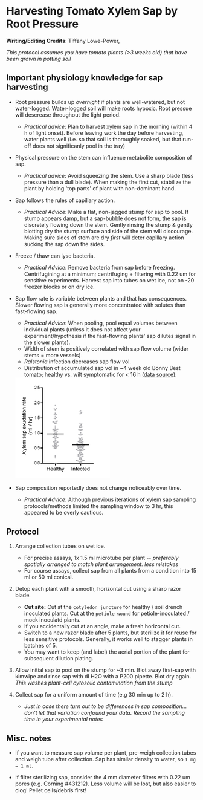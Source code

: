 # Harvesting Tomato Xylem Sap by Root Pressure

**Writing/Editing Credits**: Tiffany Lowe-Power,

*This protocol assumes you have tomato plants (>3 weeks old) that have been grown in potting soil*

## Important physiology knowledge for sap harvesting

* Root pressure builds up *overnight* if plants are well-watered, but not water-logged.
Water-logged soil will make roots hypoxic. 
Root pressue will descrease throughout the light period.
    * *Practical advice*: Plan to harvest xylem sap in the morning (within 4 h of light onset). 
    Before leaving work the day before harvesting, water plants well 
    (i.e. so that soil is thoroughly soaked, but that run-off does not significanly pool in the tray)

* Physical pressure on the stem can influence metabolite composition of sap. 
    * *Practical advice*: Avoid squeezing the stem. Use a sharp blade (less pressure than a dull blade). 
    When making the first cut, stabilize the plant by holding 'top parts' of plant with non-dominant hand. 

* Sap follows the rules of capillary action.
    * *Practical Advice*: Make a flat, non-jagged stump for sap to pool. If stump appears damp, but a sap-bubble does not form, the sap is discretely flowing down the stem. 
    Gently rinsing the stump & gently blotting dry the stump surface and side of the stem will discourage.
    Making sure sides of stem are dry *first* will deter capillary action sucking the sap down the sides. 

* Freeze / thaw can lyse bacteria. 
    * *Practical Advice*: Remove bacteria from sap before freezing.
    Centrifugining at a minimum; 
    centrifuging + filtering with 0.22 um for sensitive experiments. 
    Harvest sap into tubes on wet ice, not on -20 freezer blocks or on dry ice. 

* Sap flow rate is variable between plants and that has consequences. 
Slower flowing sap is generally more concentrated with solutes than fast-flowing sap. 
    * *Practical Advice*: When pooling, pool equal volumes between individual plants (unless it does not affect your experiment/hypothesis if the fast-flowing plants' sap dilutes signal in the slower plants). 
    * Width of stem is positively correlated with sap flow volume (wider stems = more vessels)
    * *Ralstonia* infection decreases sap flow vol. 
    * Distribution of accumulated sap vol in ~4 week old Bonny Best tomato; healthy vs. wilt symptomatic for < 16 h [(data source)](https://onlinelibrary.wiley.com/doi/abs/10.1111/1462-2920.14020):
    
    <img src="images/plants/xylem_sap_flow_data.png" width="250">

* Sap composition reportedly does not change noticeably over time. 
    * *Practical Advice*: Although previous iterations of xylem sap sampling protocols/methods limited the sampling window to 3 hr, this appeared to be overly cautious. 

## Protocol

1. Arrange collection tubes on wet ice. 
    * For precise assays, 1x 1.5 ml microtube per plant -- 
    *preferably spatially arranged to match plant arrangement. less mistakes*
    * For course assays, collect sap from all plants from a condition into 15 ml or 50 ml conical. 

1. Detop each plant with a smooth, horizontal cut using a sharp razor blade.
    * **Cut site:** Cut at the `cotyledon juncture` for healthy / soil drench inoculated plants.
    Cut at the `petiole wound` for petiole-inoculated / mock inoculatd plants. 
    * If you accidentally cut at an angle, make a fresh horizontal cut. 
    * Switch to a new razor blade after 5 plants, but sterilize it for reuse for less sensitive protocols. 
    Generally, it works well to stagger plants in batches of 5. 
    * You may want to keep (and label) the aerial portion of the plant for subsequent dilution plating.

1. Allow initial sap to pool on the stump for ~3 min. 
Blot away first-sap with kimwipe and rinse sap with dI H2O with a P200 pipette.
Blot dry again.
*This washes plant-cell cytosolic contamination from the stump*  

1. Collect sap for a uniform amount of time (e.g 30 min up to 2 h).
    * *Just in case there turn out to be differences in sap composition... don't let that variation confound your data. Record the sampling time in your experimental notes*  


## Misc. notes

* If you want to measure sap volume per plant, pre-weigh collection tubes and weigh tube after collection. 
Sap has similar density to water, so `1 mg = 1 ml`.

* If filter sterilizing sap, consider the 4 mm diameter filters with 0.22 um pores (e.g. Corning #431212).
Less volume will be lost, but also easier to clog! 
Pellet cells/debris first!

